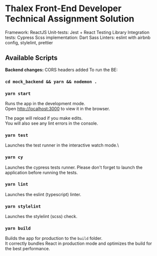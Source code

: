 # Thalex Front-End Developer Technical Assignment Solution

Framework: ReactJS
Unit-tests: Jest + React Testing Library
Integration tests: Cypress
Scss implementation: Dart Sass
Linters: eslint with airbnb config, stylelint, prettier

## Available Scripts

**Backend changes:** CORS headers added
To run the BE:

### `cd mock_backend && yarn && nodemon .`

### `yarn start`

Runs the app in the development mode.\
Open [http://localhost:3000](http://localhost:3000) to view it in the browser.

The page will reload if you make edits.\
You will also see any lint errors in the console.

### `yarn test`

Launches the test runner in the interactive watch mode.\

### `yarn cy`

Launches the cypress tests runner. Please don't forget to launch the application before running the tests.

### `yarn lint`

Launches the eslint (typescript) linter.

### `yarn stylelint`

Launches the stylelint (scss) check.

### `yarn build`

Builds the app for production to the `build` folder.\
It correctly bundles React in production mode and optimizes the build for the best performance.
